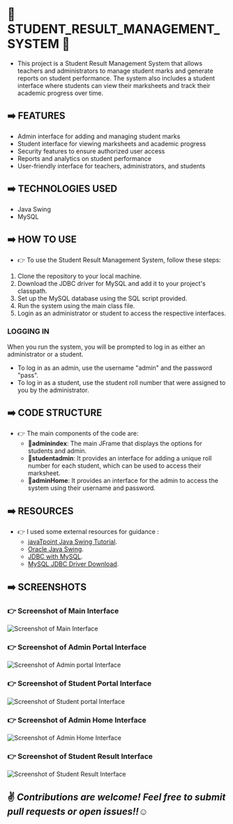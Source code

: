 # 📌 STUDENT_RESULT_MANAGEMENT_SYSTEM :european_post_office:

* This project is a Student Result Management System that allows teachers and administrators to manage student marks and generate reports on student performance. The system also includes a student interface where students can view their marksheets and track their academic progress over time.

## :arrow_right: FEATURES
* Admin interface for adding and managing student marks
* Student interface for viewing marksheets and academic progress
* Security features to ensure authorized user access
* Reports and analytics on student performance
* User-friendly interface for teachers, administrators, and students


## :arrow_right: TECHNOLOGIES USED
* Java Swing
* MySQL

## :arrow_right: HOW TO USE
* :point_right: To use the Student Result Management System, follow these steps:

1. Clone the repository to your local machine.
2. Download the JDBC driver for MySQL and add it to your project's classpath.
3. Set up the MySQL database using the SQL script provided.
4. Run the system using the main class file.
5. Login as an administrator or student to access the respective interfaces.

### LOGGING IN
 When you run the system, you will be prompted to log in as either an administrator or a student.

* To log in as an admin, use the username "admin" and the password "pass".
* To log in as a student, use the student roll number  that were assigned to you by the administrator.

## :arrow_right: CODE STRUCTURE
* :point_right: The main components of the code are: 
    * 📍**adminindex**: The main JFrame that displays the options for students and admin.
    * 📍**studentadmin**: It provides an interface for adding a unique roll number for each student, which can be used to access their marksheet.
    * 📍**adminHome**: It provides an interface for the admin to access the system using their username and password. 
 
## :arrow_right: RESOURCES
* :point_right: I used some external resources for guidance :
   * [javaTpoint Java Swing Tutorial](https://www.javatpoint.com/java-swing).
   * [Oracle Java Swing](https://docs.oracle.com/javase/tutorial/uiswing/index.html).
   * [JDBC with MySQL](https://www.geeksforgeeks.org/java-database-connectivity-with-mysql/).
   * [MySQL JDBC Driver Download](https://dev.mysql.com/downloads/connector/j/).
 
## :arrow_right: SCREENSHOTS
### :point_right: Screenshot of Main Interface
![Screenshot of Main Interface](./srmimages/mainframe.png)
### :point_right: Screenshot of Admin Portal Interface
![Screenshot of Admin portal Interface](./srmimages/adminportal.png)
### :point_right: Screenshot of Student Portal Interface
![Screenshot of Student portal Interface](./srmimages/resultportal.png)
### :point_right: Screenshot of Admin Home Interface
![Screenshot of Admin Home Interface](./srmimages/adminhome.png)
### :point_right: Screenshot of Student Result Interface
![Screenshot of Student Result Interface](./srmimages/studentresult.png)

 
 ## :v: ***Contributions are welcome! Feel free to submit pull requests or open issues!!***:relaxed:

 

    


